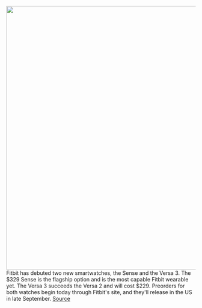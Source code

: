 <img src='https://cdn.vox-cdn.com/thumbor/d_6eAc-qkIWP1mTYHs4ftGub1ic=/0x0:2040x1360/1200x800/filters:focal(857x517:1183x843)/cdn.vox-cdn.com/uploads/chorus_image/image/67291055/sense2.0.jpg' width='700px' /><br/>
Fitbit has debuted two new smartwatches, the Sense and the Versa 3. The $329 Sense is the flagship option and is the most capable Fitbit wearable yet. The Versa 3 succeeds the Versa 2 and will cost $229. Preorders for both watches begin today through Fitbit's site, and they'll release in the US in late September.
<a href='https://www.theverge.com/2020/8/25/21399307/fitbit-sense-versa-3-smartwatch-inspire-2-fitness-tracker-ecg-eda-stress'> Source <a/>